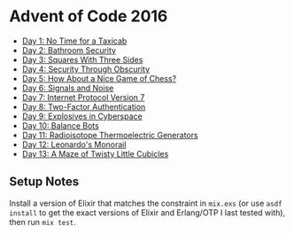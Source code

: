 # Advent of Code 2016

* [Day 1: No Time for a Taxicab](days/01)
* [Day 2: Bathroom Security](days/02)
* [Day 3: Squares With Three Sides](days/03)
* [Day 4: Security Through Obscurity](days/04)
* [Day 5: How About a Nice Game of Chess?](days/05)
* [Day 6: Signals and Noise](days/06)
* [Day 7: Internet Protocol Version 7](days/07)
* [Day 8: Two-Factor Authentication](days/08)
* [Day 9: Explosives in Cyberspace](days/09)
* [Day 10: Balance Bots](days/10)
* [Day 11: Radioisotope Thermoelectric Generators](days/11)
* [Day 12: Leonardo's Monorail](days/12)
* [Day 13: A Maze of Twisty Little Cubicles](days/13)

## Setup Notes

Install a version of Elixir that matches the constraint in `mix.exs` (or use
`asdf install` to get the exact versions of Elixir and Erlang/OTP I last tested
with), then run `mix test`.
